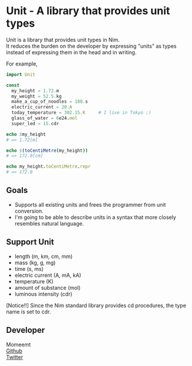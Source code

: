 # Unit - A library that provides unit types

Unit is a library that provides unit types in Nim.  
It reduces the burden on the developer by expressing "units" as types instead of expressing them in the head and in writing.
  
For example,

```nim
import Unit

const
  my_height = 1.72.m
  my_weight = 52.5.kg
  make_a_cup_of_noodles = 180.s
  electric_current = 20.A
  today_temperature = 302.15.K     # I live in Tokyo ;)
  glass_of_water = 6e24.mol
  super_led = 15.cdr

echo $my_height
# => 1.72[m]

echo $(toCentiMetre(my_height))
# => 172.0[cm]

echo my_height.toCentiMetre.repr
# => 172.0
```

## Goals

- Supports all existing units and frees the programmer from unit conversion.
- I'm going to be able to describe units in a syntax that more closely resembles natural language.

## Support Unit

- length (m, km, cm, mm)
- mass (kg, g, mg)
- time (s, ms)
- electric current (A, mA, kA)
- temperature (K)
- amount of substance (mol)
- luminous intensity (cdr)
  
[Notice!!] Since the Nim standard library provides cd procedures, the type name is set to cdr.

## Developer
Momeemt  
[Github](https://www.github.com/momeemt)  
[Twitter](https://www.twitter.com/momeemt)
